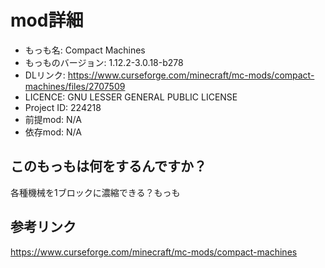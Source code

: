 # mod詳細

- もっも名: Compact Machines
- もっものバージョン: 1.12.2-3.0.18-b278
- DLリンク: https://www.curseforge.com/minecraft/mc-mods/compact-machines/files/2707509
- LICENCE: GNU LESSER GENERAL PUBLIC LICENSE
- Project ID: 224218
- 前提mod: N/A
- 依存mod: N/A

## このもっもは何をするんですか？
各種機械を1ブロックに濃縮できる？もっも

## 参考リンク
https://www.curseforge.com/minecraft/mc-mods/compact-machines